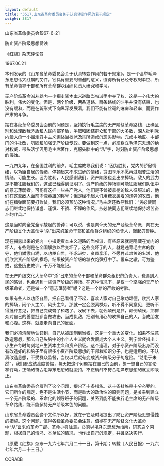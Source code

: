 ```yaml
---
layout: default
title: "3517.山东省革命委员会关于认真转变作风的若干规定"
weight: 3517
---
```


山东省革命委员会1967-6-21

防止资产阶级思想侵蚀

《红旗》杂志评论员

1967.06.21

本刊发表的《山东省革命委员会关于认真转变作风的若干规定》，是一个高举毛泽东思想伟大红旗的文件。它具有重要的普遍的意义，值得所有已经夺权的单位、所有革命领导干部和所有革命群众组织负责人研究和学习。

无产阶级革命派从党内一小撮走资本主义道路当权派手中夺了权，这是一个伟大的胜利，伟大的变化。但是，两个阶级、两条道路、两条路线的斗争并没有结束，也没有缓和，而是在新形式下向纵深发展着。我们不能有丝毫的麻痹和轻率，而要作严肃的斗争。

摆在各级革命委员会面前的问题是，坚持执行毛主席的无产阶级革命路线，正确区别和处理敌我矛盾和人民内部矛盾，争取和团结群众和干部的大多数，深入批判党内最大的一小撮走资本主义道路当权派及其所造成的恶劣影响，完成本地区、本部门的斗批改，巩固和加强无产阶级专政。要做到这一点，必须树立毛泽东思想的绝对权威，带头活学活用毛主席著作，克服头脑中的“私”字，时刻防止资产阶级思想的侵蚀。

一九四九年，在全国胜利的前夕，毛主席教导我们说：“因为胜利，党内的骄傲情绪，以功臣自居的情绪，停顿起来不求进步的情绪，贪图享乐不愿再过艰苦生活的情绪，可能生长。因为胜利，人民感谢我们，资产阶级也会出来捧场。敌人的武力是不能征服我们的，这点已经得到证明了。资产阶级的捧场则可能征服我们队伍中的意志薄弱者。可能有这样一些共产党人，他们是不曾被拿枪的敌人征服过的，他们在这些敌人面前不愧英雄的称号；但是经不起人们用糖衣裹着的炮弹的攻击，他们在糖弹面前要打败仗。我们必须预防这种情况。”毛主席还教导我们：“务必使同志们继续地保持谦虚、谨慎、不骄、不躁的作风，务必使同志们继续地保持艰苦奋斗的作风。”

这是当时向全党全军敲起的警钟；可以说，也是向今天的无产阶级革命派，向在无产阶级文化大革命中“杀”出来的革命干部和革命群众组织的负责人，敲起的警钟。

现在揭露出来的党内一小撮走资本主义道路的当权派，有些原来就是隐藏在党内的坏人，有些则是在全国解放以后变坏了。这些变坏了的人，就是违背毛主席的教导，他们骄傲自满，以功臣自居，不求进步，贪图享乐，不愿再过艰苦的生活，他们欣赏资产阶级的捧场，结果被资产阶级的糖衣炮弹打中了。覆车之辙，可为鉴戒，这些历史教训，千万不能忘记。

在无产阶级文化大革命中“杀”出来的革命干部和革命群众组织的负责人，也遇到人民的感谢，也会遇到一些资产阶级的捧场。在这种情况下，是做一个坚强的无产阶级革命者，还是做一个“意志薄弱者”呢？这是一个新的严峻的考验。

如果有些人以功臣自居，把自己看得了不起，喜欢人家对自己歌功颂德，欣赏人家的捧场，闹个人主义、风头主义，那就一定会脱离群众，听不得不同意见，更听不得批评意见，把自己变成聋子和瞎子。发展下去，就会颠倒是非，颠倒敌我，把群众对自己的善意批评当做攻击，当成仇敌，把别有用心的吹捧自己的人，当成朋友和心腹。这样，就要走向自己的反面。

我们必须清醒地认识到，自己从被压制到当权，这是一个重大的变化。如果不注意改造思想，那么自己头脑中的小个人主义就会发展成大个人主义。列宁曾经指出：小生产每时每刻地产生资本主义和资产阶级。这个道理，对于小资产阶级出身而没有改造好的和脑子里有很多小资产阶级思想的干部和知识分子，也是适用的。不认真改造思想，不受群众监督，当权以后就有变成资产阶级分子的危险。“防患于未然”，我们都应该高度警惕，每天把这个问题摆在自己的面前，想一想自己的言论和行动，正确的符合毛泽东思想的就坚持，不正确的不符合毛泽东思想的就立即改正。

山东省革命委员会看到了这个问题，提出了十条措施。这十条措施是十分必要的。它们所作的规定，绝不是生活小节，而是重大的政治性的原则问题，是关系到建立一个无产阶级的、革命化的领导班子的问题，关系到能不能执行毛主席的无产阶级革命路线，能不能保持无产阶级本色的问题。

山东省革命委员会这个文件所以好，就在于它及时地提出了防止资产阶级思想侵蚀的措施。这个问题，值得各级革命委员会注意，值得在无产阶级文化大革命中“杀”出来的革命干部、革命小将注意。必须以毛泽东思想为指南，研究这个问题，根据自己的情况、本单位的情况，也作出自己的规定，并且坚决实行。

（原载《红旗》杂志一九六七年六月二十一日，第十期；转载《人民日报》一九六七年六月二十三日。）

CCRADB

